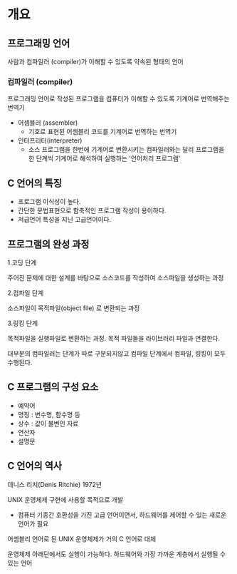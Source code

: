 # 개요

## 프로그래밍 언어

사람과 컴파일러 (compiler)가 이해할 수 있도록 약속된 형태의 언어

### 컴파일러 (compiler)

프로그래밍 언어로 작성된 프로그램을 컴퓨터가 이해할 수 있도록 기계어로 번역해주는 번역기

* 어셈블러 (assembler)
  * 기호로 표현된 어셈블리 코드를 기계어로 번역하는 번역기
* 인터프리터(interpreter)
  * 소스 프로그램을 한번에 기계어로 변환시키는 컴파일러와는 달리 프로그램을 한 단계씩 기계어로 해석하여 실행하는 '언어처리 프로그램'

## C 언어의 특징

* 프로그램 이식성이 높다.
* 간단한 문법표현으로 함축적인 프로그램 작성이 용이하다.
* 저급언어 특성을 지닌 고급언어이다.

## 프로그램의 완성 과정

1.코딩 단계

주어진 문제에 대한 설계를 바탕으로 소스코드를 작성하여 소스파일을 생성하는 과정

2.컴파일 단계

소스파일이 목적파일(object file) 로 변환되는 과정

3.링킹 단계

목적파일을 실행파일로 변환하는 과정. 목적 파일들을 라이브러리 파일과 연결한다.

대부분의 컴파일러는 단계가 따로 구분되지않고 컴파일 단계에서 컴파일, 링킹이 모두 수행된다.

## C 프로그램의 구성 요소
 
* 예약어
* 명칭 : 변수명, 함수명 등
* 상수 : 값이 불변인 자료
* 연산자
* 설명문

## C 언어의 역사

데니스 리치(Denis Ritchie) 1972년

UNIX 운영체제 구현에 사용할 목적으로 개발
* 컴퓨터 기종간 호환성을 가진 고급 언어이면서, 하드웨어를 제어할 수 있는 새로운 언어가 필요

어셈블리 언어로 된 UNIX 운영체제가 거의 C 언어로 대체

운영체제 아래단에서도 실행이 가능하다. 하드웨어와 가장 가까운 계층에서 실행될 수 있는 언어
